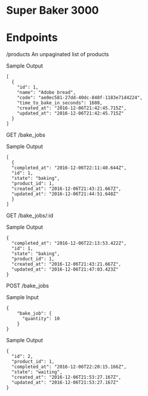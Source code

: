 # Super Baker 3000

# Endpoints

/products
An unpaginated list of products

Sample Output
```
[
  {
    "id": 1,
    "name": "Adobe bread",
    "code": "ae0ec581-27dd-40dc-848f-1183e71d4224",
    "time_to_bake_in_seconds": 1608,
    "created_at": "2016-12-06T21:42:45.715Z",
    "updated_at": "2016-12-06T21:42:45.715Z"
  }
]
```


GET /bake_jobs

Sample Output
```
[
  {
  "completed_at": "2016-12-06T22:11:40.644Z",
  "id": 1,
  "state": "baking",
  "product_id": 1,
  "created_at": "2016-12-06T21:43:21.667Z",
  "updated_at": "2016-12-06T21:44:51.648Z"
  }
]

```

GET /bake_jobs/:id

Sample Output
```
{
  "completed_at": "2016-12-06T22:13:53.422Z",
  "id": 1,
  "state": "baking",
  "product_id": 1,
  "created_at": "2016-12-06T21:43:21.667Z",
  "updated_at": "2016-12-06T21:47:03.423Z"
}

```


POST /bake_jobs

Sample Input
```
{
	"bake_job": {
	  "quantity": 10
	}
}
```

Sample Output
```
{
  "id": 2,
  "product_id": 1,
  "completed_at": "2016-12-06T22:20:15.166Z",
  "state": "waiting",
  "created_at": "2016-12-06T21:53:27.167Z",
  "updated_at": "2016-12-06T21:53:27.167Z"
}

```
